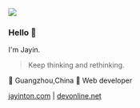 <img src="https://gpvc.arturio.dev/jayin" />

### Hello 👋

I'm Jayin.
> Keep thinking and rethinking.

🏡 Guangzhou,China   🚀 Web developer

[jayinton.com](http://jayinton.com) | [devonline.net](http://devonline.net) 
